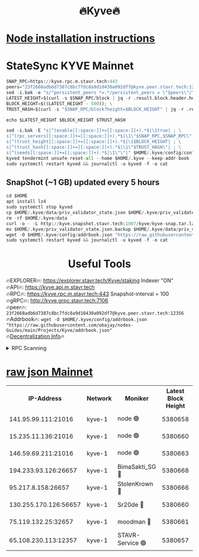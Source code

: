 <h1 align="center"> 🔥Kyve🔥</h1>

[Node installation instructions](https://github.com/obajay/nodes-Guides/tree/main/Projects/Kyve)
=
# StateSync KYVE Mainnet
```python
SNAP_RPC=https://kyve.rpc.m.stavr.tech:443
peers="23f2668adb6d7387c8bc7fdc8a9d10430a092df7@kyve.peer.stavr.tech:12356"
sed -i.bak -e "s/^persistent_peers *=.*/persistent_peers = \"$peers\"/" $HOME/.kyve/config/config.toml
LATEST_HEIGHT=$(curl -s $SNAP_RPC/block | jq -r .result.block.header.height); \
BLOCK_HEIGHT=$((LATEST_HEIGHT - 500)); \
TRUST_HASH=$(curl -s "$SNAP_RPC/block?height=$BLOCK_HEIGHT" | jq -r .result.block_id.hash)

echo $LATEST_HEIGHT $BLOCK_HEIGHT $TRUST_HASH

sed -i.bak -E "s|^(enable[[:space:]]+=[[:space:]]+).*$|\1true| ; \
s|^(rpc_servers[[:space:]]+=[[:space:]]+).*$|\1\"$SNAP_RPC,$SNAP_RPC\"| ; \
s|^(trust_height[[:space:]]+=[[:space:]]+).*$|\1$BLOCK_HEIGHT| ; \
s|^(trust_hash[[:space:]]+=[[:space:]]+).*$|\1\"$TRUST_HASH\"| ; \
s|^(seeds[[:space:]]+=[[:space:]]+).*$|\1\"\"|" $HOME/.kyve/config/config.toml
kyved tendermint unsafe-reset-all --home $HOME/.kyve --keep-addr-book
sudo systemctl restart kyved && journalctl -u kyved -f -o cat
```

## SnapShot (~1 GB) updated every 5 hours
```python
cd $HOME
apt install lz4
sudo systemctl stop kyved
cp $HOME/.kyve/data/priv_validator_state.json $HOME/.kyve/priv_validator_state.json.backup
rm -rf $HOME/.kyve/data
curl -o - -L http://kyve.snapshot.stavr.tech:1007/kyve/kyve-snap.tar.lz4 | lz4 -c -d - | tar -x -C $HOME/.kyve --strip-components 2
mv $HOME/.kyve/priv_validator_state.json.backup $HOME/.kyve/data/priv_validator_state.json
wget -O $HOME/.kyve/config/addrbook.json "https://raw.githubusercontent.com/obajay/nodes-Guides/main/Projects/Kyve/addrbook.json"
sudo systemctl restart kyved && journalctl -u kyved -f -o cat
```

<h1 align="center"> Useful Tools</h1>

🔥EXPLORER🔥:     https://explorer.stavr.tech/Kyve/staking        Indexer "ON" \
🔥API🔥: 			 		https://kyve.api.m.stavr.tech \
🔥RPC🔥:          https://kyve.rpc.m.stavr.tech:443	              Snapshot-interval = 100 \
🔥gRPC🔥:         http://kyve.grpc.stavr.tech:7106 \
🔥peer🔥:					`23f2668adb6d7387c8bc7fdc8a9d10430a092df7@kyve.peer.stavr.tech:12356` \
🔥Addrbook🔥:    ```wget -O $HOME/.kyve/config/addrbook.json "https://raw.githubusercontent.com/obajay/nodes-Guides/main/Projects/Kyve/addrbook.json"``` \
🔥[Decentralization Info](https://github.com/obajay/StateSync-snapshots/tree/main/Projects/Kyve/Decentralization)🔥

<details>
<summary>RPC Scanning</summary>

<h2 align="center"> We scan nodes in real time every 4 hours. And we provide the final result of RPC endpoints.
We cannot influence the operation of these nodes in any way. </h2>


```python
If Voting Power is higher than 0 --> then the Node is a validator of the network and may be subject to attack and be a potential threat to the chain.
```
```python
We marked such validators with a red symbol
```

</details>

[raw json Mainnet](https://rpc-check.kyvem.stavr.tech/kyvem/rpc-kyvem-result.json)
=



<table><tr><th>IP-Address</th><th>Network</th><th>Moniker</th><th>Latest Block Height</th><th>Earliest Block Height</th><th>Catching Up</th><th>Tx Index</th><th>Voting Power</th><th>Scan Time</th></tr><tr><td>141.95.99.111:21016</td><td>kyve-1</td><td>node 🟢</td><td>5380658</td><td>1</td><td>False</td><td>off</td><td>0</td><td>2024-03-16T04:55:57.572447247UTC</td></tr><tr><td>15.235.11.136:21016</td><td>kyve-1</td><td>node 🟢</td><td>5380660</td><td>1</td><td>False</td><td>off</td><td>0</td><td>2024-03-16T04:56:10.450027835UTC</td></tr><tr><td>146.59.69.211:21016</td><td>kyve-1</td><td>node 🟢</td><td>5380663</td><td>1</td><td>False</td><td>off</td><td>0</td><td>2024-03-16T04:56:27.991541726UTC</td></tr><tr><td>194.233.93.126:26657</td><td>kyve-1</td><td>BimaSakti_SG 🔴</td><td>5380668</td><td>2646001</td><td>False</td><td>off</td><td>651</td><td>2024-03-16T04:56:55.857099578UTC</td></tr><tr><td>95.217.8.158:26657</td><td>kyve-1</td><td>StolenKrown 🔴</td><td>5380666</td><td>5193501</td><td>False</td><td>on</td><td>2499</td><td>2024-03-16T04:56:46.800836330UTC</td></tr><tr><td>130.255.170.126:56657</td><td>kyve-1</td><td>Sr20de 🔴</td><td>5380660</td><td>5217201</td><td>False</td><td>off</td><td>5981</td><td>2024-03-16T04:56:10.852092992UTC</td></tr><tr><td>75.119.132.25:32657</td><td>kyve-1</td><td>moodman 🔴</td><td>5380661</td><td>5280661</td><td>False</td><td>off</td><td>6865</td><td>2024-03-16T04:56:13.381272366UTC</td></tr><tr><td>65.108.230.113:12357</td><td>kyve-1</td><td>STAVR-Service 🟢</td><td>5380657</td><td>5379001</td><td>False</td><td>on</td><td>0</td><td>2024-03-16T04:55:51.243546370UTC</td></tr></table>
